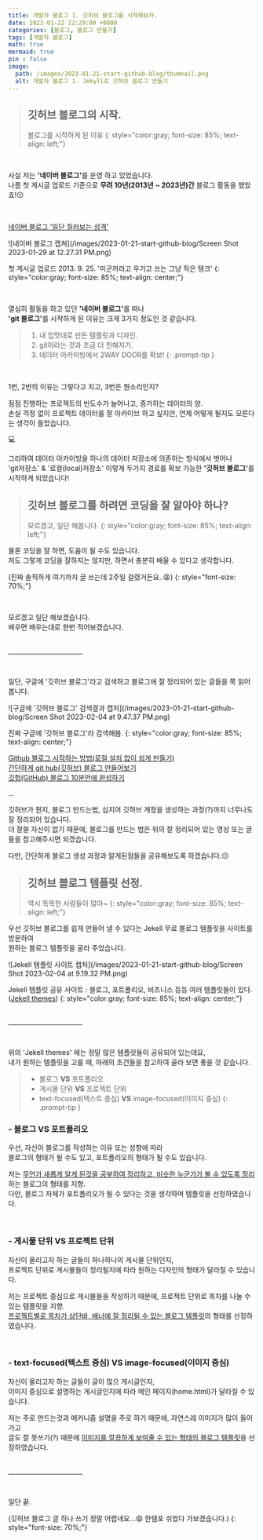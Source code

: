 ```yaml
---
title: 개발자 블로그 1. 깃허브 블로그를 시작해보자.
date: 2023-01-22 22:29:00 +0800
categories: [블로그, 블로그 만들기]
tags: [개발자 블로그]
math: true
mermaid: true
pin : false
image:
  path: /images/2023-01-21-start-github-blog/thumnail.png
  alt: 개발자 블로그 1. Jekyll로 깃허브 블로그 만들기
---
```

<!-- 소제목 -->
> ## 깃허브 블로그의 시작.
> 블로그를 시작하게 된 이유
> {: style="color:gray; font-size: 85%; text-align: left;"}

<br>

사실 저는 <strong>'네이버 블로그'</strong>를 운영 하고 있었습니다.<br>
나름 첫 게시글 업로드 기준으로 <strong>무려 10년(2013년 ~ 2023년)간</strong> 블로그 활동을 했었죠!😗

<br>

<a href="https://blog.naver.com/siook12">네이버 블로그 '일단 질러보는 성격'</a>

<!-- 이미지 -->
![네이버 블로그 캡쳐](/images/2023-01-21-start-github-blog/Screen Shot 2023-01-29 at 12.27.31 PM.png)
<!-- 이미지 설명 -->
첫 게시글 업로드 2013. 9. 25. '미군꺼라고 우기고 쓰는 그냥 작은 탱크'
{: style="color:gray; font-size: 85%; text-align: center;"}

<br>

열심히 활동을 하고 있던 <strong>'네이버 블로그'</strong>를 떠나<br>
<strong>'git 블로그'</strong>를 시작하게 된 이유는 크게 3가지 정도인 것 같습니다.

<!-- 팁 callout -->
> 1. 내 입맛대로 만든 템플릿과 디자인.
> 2. git이라는 것과 조금 더 친해지기.
> 3. 데이터 아카이빙에서 2WAY DOOR를 확보!
{: .prompt-tip }

<br>

1번, 2번의 이유는 그렇다고 치고, 3번은 뭔소리인지?

점점 진행하는 프로젝트의 빈도수가 늘어나고, 증가하는 데이터의 양.<br>
손실 걱정 없이 프로젝트 데이터를 잘 아카이브 하고 싶지만, 언제 어떻게 될지도 모른다는 생각이 들었습니다.

💻

그리하여 데이터 아카이빙을 하나의 데이터 저장소에 의존하는 방식에서 벗어나<br>
'git저장소' & '로컬(local)저장소' 이렇게 두가지 경로를 확보 가능한 <strong>'깃허브 블로그'</strong>를 시작하게 되었습니다!



<!-- 소제목 -->
> ## 깃허브 블로그를 하려면 코딩을 잘 알아야 하나?
> 모르겠고, 일단 해봅니다.
> {: style="color:gray; font-size: 85%; text-align: left;"}

물론 코딩을 잘 하면, 도움이 될 수도 있습니다.<br>
저도 그렇게 코딩을 잘하지는 않지만, 하면서 충분히 배울 수 있다고 생각합니다.<br>

(진짜 솔직하게 여기까지 글 쓰는데 2주일 걸렸거든요..😩)
{: style="font-size: 70%;"}

<br>

모르겠고 일단 해보겠습니다.<br>
배우면 배우는대로 한번 적어보겠습니다.

<!-- 중간 바 -->
<br>
<hr style="width: 30%">
<br>

일단, 구글에 '깃허브 블로그'라고 검색하고 블로그에 잘 정리되어 있는 글들을 쭉 읽어봅니다.

<!-- 이미지 -->
![구글에 '깃허브 블로그' 검색결과 캡처](/images/2023-01-21-start-github-blog/Screen Shot 2023-02-04 at 9.47.37 PM.png)
<!-- 이미지 설명 -->
진짜 구글에 '깃허브 블로그'라 검색해봄.
{: style="color:gray; font-size: 85%; text-align: center;"}

<a href="https://ahnslab.com/21-how-to-start-github-blog/">Github 블로그 시작하는 방법(로컬 설치 없이 쉽게 만들기)</a><br>
<a href="https://www.omdroid.com/338">간단하게 git hub(깃허브) 블로그 만들어보기</a><br>
<a href="https://www.youtube.com/watch?v=ACzFIAOsfpM">깃헙(GitHub) 블로그 10분안에 완성하기</a><br>

...

깃허브가 뭔지, 블로그 만드는법, 심지어 깃허브 계정을 생성하는 과정(?)까지 너무나도 잘 정리되어 있습니다.<br>
더 잘쓸 자신이 없기 때문에, 블로그를 만드는 법은 위의 잘 정리되어 있는 영상 또는 글들을 참고해주시면 되겠습니다.

다만, 간단하게 블로그 생성 과정과 알게된점들을 공유해보도록 하겠습니다.😗

<!-- 소제목 -->
> ## 깃허브 블로그 템플릿 선정.
> 역시 똑똑한 사람들이 많아~
> {: style="color:gray; font-size: 85%; text-align: left;"}

우선 깃허브 블로그를 쉽게 만들어 낼 수 있다는 Jekell 무료 블로그 템플릿을 사이트를 방문하여<br>
원하는 블로그 템플릿을 골라 주었습니다.

<!-- 이미지 -->
![Jekell 템플릿 사이트 캡처](/images/2023-01-21-start-github-blog/Screen Shot 2023-02-04 at 9.19.32 PM.png)
<!-- 이미지 설명 -->
Jekell 템플릿 공유 사이트 : 블로그, 포트폴리오, 비즈니스 등등 여러 템플릿들이 있다. (<a href="https://jekyllthemes.io/free">Jekell themes</a>)
{: style="color:gray; font-size: 85%; text-align: center;"}

<!-- 중간 바 -->
<br>
<hr style="width: 30%">
<br>

위의 'Jekell themes' 에는 정말 많은 템플릿들이 공유되어 있는데요,<br>
내가 원하는 템플릿을 고를 때, 아래의 조건들을 참고하여 골라 보면 좋을 것 같습니다.

<!-- 팁 callout -->
> - 블로그 <strong>VS</strong> 포트폴리오
> - 게시물 단위 <strong>VS</strong> 프로젝트 단위
> - text-focused(텍스트 중심) <strong>VS</strong> image-focused(이미지 중심)
{: .prompt-tip }

### - 블로그 <strong>VS</strong> 포트폴리오

우선, 자신이 블로그를 작성하는 이유 또는 성향에 따라<br>
블로그의 형태가 될 수도 있고, 포트폴리오의 형태가 될 수도 있습니다.

저는 <u>무언가 새롭게 알게 된것을 공부하여 정리하고, 비슷한 누군가가 볼 수 있도록 정리</u>하는 블로그의 형태를 지향.<br>
다만, 블로그 자체가 포트폴리오가 될 수 있다는 것을 생각하며 템플릿을 선정하였습니다.

<br>

### - 게시물 단위 <strong>VS</strong> 프로젝트 단위

자신이 올리고자 하는 글들이 하나하나의 게시물 단위인지, <br>
프로젝트 단위로 게시물들이 정리될지에 따라 원하는 디자인의 형태가 달라질 수 있습니다.

저는 프로젝트 중심으로 게시물들을 작성하기 때문에, 프로젝트 단위로 목차를 나눌 수 있는 템플릿을 지향.<br>
<u>프로젝트별로 목차가 상단바, 배너에 잘 정리될 수 있는 블로그 템플릿</u>의 형태를 선정하였습니다.

<br>

### - text-focused(텍스트 중심) <strong>VS</strong> image-focused(이미지 중심)

자신이 올리고자 하는 글들이 글이 많으 게시글인지, <br>
이미지 중심으로 설명하는 게시글인지에 따라 메인 페이지(home.html)가 달라질 수 있습니다.

저는 주로 만드는것과 메커니즘 설명을 주로 하기 때문에, 자연스레 이미지가 많이 들어가고<br>
글도 잘 못쓰기(?) 때문에 <u>이미지를 깔끔하게 보여줄 수 있는 형태의 블로그 템플릿</u>을 선정하였습니다.

<!-- 중간 바 -->
<br>
<hr style="width: 30%">
<br>

일단 끝.

(깃허브 블로그 글 하나 쓰기 정말 어렵네요...😩 한템포 쉬었다 가보겠습니다.)
{: style="font-size: 70%;"}